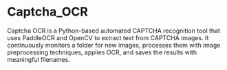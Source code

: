 # Captcha_OCR
Captcha OCR is a Python-based automated CAPTCHA recognition tool that uses PaddleOCR and OpenCV to extract text from CAPTCHA images. It continuously monitors a folder for new images, processes them with image preprocessing techniques, applies OCR, and saves the results with meaningful filenames.
